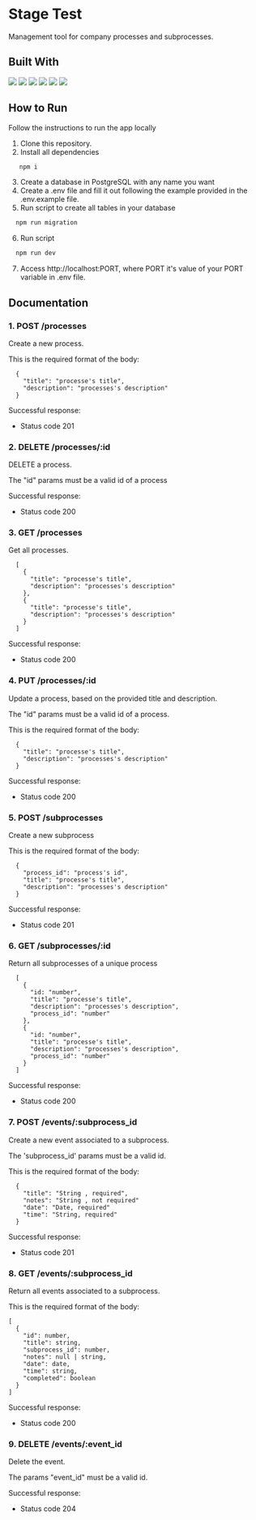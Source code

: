 # Stage Test

Management tool for company processes and subprocesses.

## Built With

<img src="https://img.shields.io/badge/JavaScript-323330?style=for-the-badge&logo=javascript&logoColor=F7DF1E">
<img src="https://img.shields.io/badge/Express.js-000000?style=for-the-badge&logo=express&logoColor=white">
<img src="https://img.shields.io/badge/Node.js-339933?style=for-the-badge&logo=nodedotjs&logoColor=white">
<img src="https://img.shields.io/badge/PostgreSQL-316192?style=for-the-badge&logo=postgresql&logoColor=white">
<img src="https://img.shields.io/badge/prettier-1A2C34?style=for-the-badge&logo=prettier&logoColor=F7BA3E">
<img src="https://img.shields.io/badge/eslint-3A33D1?style=for-the-badge&logo=eslint&logoColor=white">

## How to Run

Follow the instructions to run the app locally

1. Clone this repository.
2. Install all dependencies

```bash
   npm i
```

3. Create a database in PostgreSQL with any name you want
4. Create a .env file and fill it out following the example provided in the .env.example file.
5. Run script to create all tables in your database

```bash
  npm run migration
```

6. Run script

```bash
  npm run dev
```

7. Access http://localhost:PORT, where PORT it's value of your PORT variable in .env file.

## Documentation

### 1. POST /processes

Create a new process.

This is the required format of the body:

```code
  {
    "title": "processe's title",
    "description": "processes's description"
  }
```

Successful response:

- Status code 201

### 2. DELETE /processes/:id

DELETE a process.

The "id" params must be a valid id of a process

Successful response:

- Status code 200

### 3. GET /processes

Get all processes.

```code
  [
    {
      "title": "processe's title",
      "description": "processes's description"
    },
    {
      "title": "processe's title",
      "description": "processes's description"
    }
  ]
```

Successful response:

- Status code 200

### 4. PUT /processes/:id

Update a process, based on the provided title and description.

The "id" params must be a valid id of a process.

This is the required format of the body:

```code
  {
    "title": "processe's title",
    "description": "processes's description"
  }
```

Successful response:

- Status code 200

### 5. POST /subprocesses

Create a new subprocess

This is the required format of the body:

```code
  {
    "process_id": "process's id",
    "title": "processe's title",
    "description": "processes's description"
  }
```

Successful response:

- Status code 201

### 6. GET /subprocesses/:id

Return all subprocesses of a unique process

```code
  [
    {
      "id: "number",
      "title": "processe's title",
      "description": "processes's description",
      "process_id": "number"
    },
    {
      "id: "number",
      "title": "processe's title",
      "description": "processes's description",
      "process_id": "number"
    }
  ]
```

Successful response:

- Status code 200

### 7. POST /events/:subprocess_id

Create a new event associated to a subprocess.

The 'subprocess_id' params must be a valid id.

This is the required format of the body:

```code
  {
    "title": "String , required",
    "notes": "String , not required"
    "date": "Date, required"
    "time": "String, required"
  }
```

Successful response:

- Status code 201

### 8. GET /events/:subprocess_id

Return all events associated to a subprocess.

This is the required format of the body:

```code
[
  {
    "id": number,
    "title": string,
    "subprocess_id": number,
    "notes": null | string,
    "date": date,
    "time": string,
    "completed": boolean
  }
]
```

Successful response:

- Status code 200

### 9. DELETE /events/:event_id

Delete the event.

The params "event_id" must be a valid id.

Successful response:

- Status code 204
